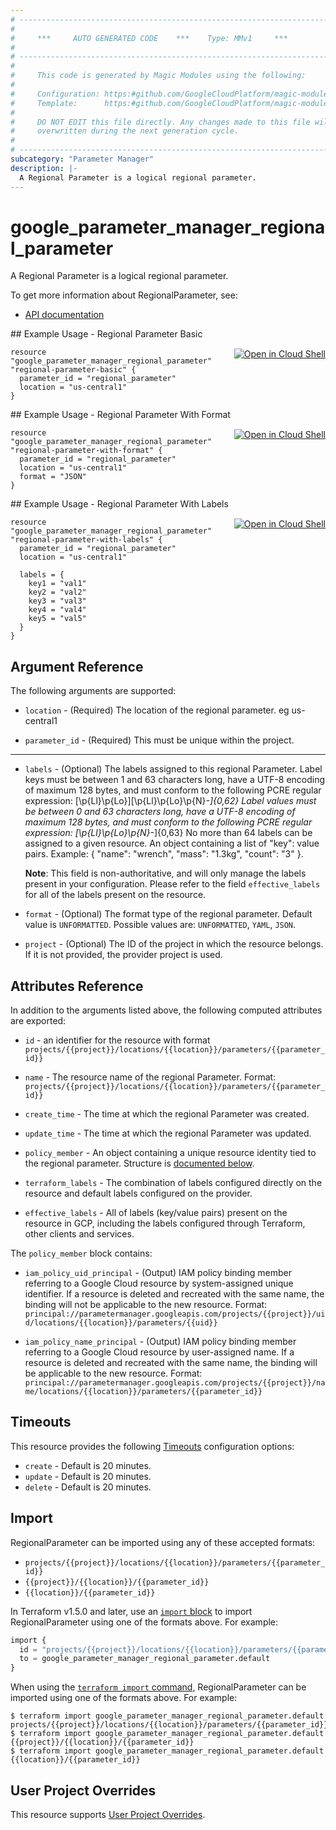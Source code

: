 ```yaml
---
# ----------------------------------------------------------------------------
#
#     ***     AUTO GENERATED CODE    ***    Type: MMv1     ***
#
# ----------------------------------------------------------------------------
#
#     This code is generated by Magic Modules using the following:
#
#     Configuration: https:#github.com/GoogleCloudPlatform/magic-modules/tree/main/mmv1/products/parametermanagerregional/RegionalParameter.yaml
#     Template:      https:#github.com/GoogleCloudPlatform/magic-modules/tree/main/mmv1/templates/terraform/resource.html.markdown.tmpl
#
#     DO NOT EDIT this file directly. Any changes made to this file will be
#     overwritten during the next generation cycle.
#
# ----------------------------------------------------------------------------
subcategory: "Parameter Manager"
description: |-
  A Regional Parameter is a logical regional parameter.
---
```


# google_parameter_manager_regional_parameter

A Regional Parameter is a logical regional parameter.


To get more information about RegionalParameter, see:

* [API documentation](https://cloud.google.com/secret-manager/parameter-manager/docs/reference/rest/v1/projects.locations.parameters)

<div class = "oics-button" style="float: right; margin: 0 0 -15px">
  <a href="https://console.cloud.google.com/cloudshell/open?cloudshell_git_repo=https%3A%2F%2Fgithub.com%2Fterraform-google-modules%2Fdocs-examples.git&cloudshell_image=gcr.io%2Fcloudshell-images%2Fcloudshell%3Alatest&cloudshell_print=.%2Fmotd&cloudshell_tutorial=.%2Ftutorial.md&cloudshell_working_dir=regional_parameter_basic&open_in_editor=main.tf" target="_blank">
    <img alt="Open in Cloud Shell" src="//gstatic.com/cloudssh/images/open-btn.svg" style="max-height: 44px; margin: 32px auto; max-width: 100%;">
  </a>
</div>
## Example Usage - Regional Parameter Basic


```hcl
resource "google_parameter_manager_regional_parameter" "regional-parameter-basic" {
  parameter_id = "regional_parameter"
  location = "us-central1"
}
```
<div class = "oics-button" style="float: right; margin: 0 0 -15px">
  <a href="https://console.cloud.google.com/cloudshell/open?cloudshell_git_repo=https%3A%2F%2Fgithub.com%2Fterraform-google-modules%2Fdocs-examples.git&cloudshell_image=gcr.io%2Fcloudshell-images%2Fcloudshell%3Alatest&cloudshell_print=.%2Fmotd&cloudshell_tutorial=.%2Ftutorial.md&cloudshell_working_dir=regional_parameter_with_format&open_in_editor=main.tf" target="_blank">
    <img alt="Open in Cloud Shell" src="//gstatic.com/cloudssh/images/open-btn.svg" style="max-height: 44px; margin: 32px auto; max-width: 100%;">
  </a>
</div>
## Example Usage - Regional Parameter With Format


```hcl
resource "google_parameter_manager_regional_parameter" "regional-parameter-with-format" {
  parameter_id = "regional_parameter"
  location = "us-central1"
  format = "JSON"
}
```
<div class = "oics-button" style="float: right; margin: 0 0 -15px">
  <a href="https://console.cloud.google.com/cloudshell/open?cloudshell_git_repo=https%3A%2F%2Fgithub.com%2Fterraform-google-modules%2Fdocs-examples.git&cloudshell_image=gcr.io%2Fcloudshell-images%2Fcloudshell%3Alatest&cloudshell_print=.%2Fmotd&cloudshell_tutorial=.%2Ftutorial.md&cloudshell_working_dir=regional_parameter_with_labels&open_in_editor=main.tf" target="_blank">
    <img alt="Open in Cloud Shell" src="//gstatic.com/cloudssh/images/open-btn.svg" style="max-height: 44px; margin: 32px auto; max-width: 100%;">
  </a>
</div>
## Example Usage - Regional Parameter With Labels


```hcl
resource "google_parameter_manager_regional_parameter" "regional-parameter-with-labels" {
  parameter_id = "regional_parameter"
  location = "us-central1"

  labels = {
    key1 = "val1"
    key2 = "val2"
    key3 = "val3"
    key4 = "val4"
    key5 = "val5"
  }
}
```

## Argument Reference

The following arguments are supported:


* `location` -
  (Required)
  The location of the regional parameter. eg us-central1

* `parameter_id` -
  (Required)
  This must be unique within the project.


- - -


* `labels` -
  (Optional)
  The labels assigned to this regional Parameter.
  Label keys must be between 1 and 63 characters long, have a UTF-8 encoding of maximum 128 bytes,
  and must conform to the following PCRE regular expression: [\p{Ll}\p{Lo}][\p{Ll}\p{Lo}\p{N}_-]{0,62}
  Label values must be between 0 and 63 characters long, have a UTF-8 encoding of maximum 128 bytes,
  and must conform to the following PCRE regular expression: [\p{Ll}\p{Lo}\p{N}_-]{0,63}
  No more than 64 labels can be assigned to a given resource.
  An object containing a list of "key": value pairs. Example:
  { "name": "wrench", "mass": "1.3kg", "count": "3" }.

  **Note**: This field is non-authoritative, and will only manage the labels present in your configuration.
  Please refer to the field `effective_labels` for all of the labels present on the resource.

* `format` -
  (Optional)
  The format type of the regional parameter.
  Default value is `UNFORMATTED`.
  Possible values are: `UNFORMATTED`, `YAML`, `JSON`.

* `project` - (Optional) The ID of the project in which the resource belongs.
    If it is not provided, the provider project is used.


## Attributes Reference

In addition to the arguments listed above, the following computed attributes are exported:

* `id` - an identifier for the resource with format `projects/{{project}}/locations/{{location}}/parameters/{{parameter_id}}`

* `name` -
  The resource name of the regional Parameter. Format:
  `projects/{{project}}/locations/{{location}}/parameters/{{parameter_id}}`

* `create_time` -
  The time at which the regional Parameter was created.

* `update_time` -
  The time at which the regional Parameter was updated.

* `policy_member` -
  An object containing a unique resource identity tied to the regional parameter.
  Structure is [documented below](#nested_policy_member).

* `terraform_labels` -
  The combination of labels configured directly on the resource
   and default labels configured on the provider.

* `effective_labels` -
  All of labels (key/value pairs) present on the resource in GCP, including the labels configured through Terraform, other clients and services.


<a name="nested_policy_member"></a>The `policy_member` block contains:

* `iam_policy_uid_principal` -
  (Output)
  IAM policy binding member referring to a Google Cloud resource by system-assigned unique identifier. If
  a resource is deleted and recreated with the same name, the binding will not be applicable to the new
  resource. Format:
  `principal://parametermanager.googleapis.com/projects/{{project}}/uid/locations/{{location}}/parameters/{{uid}}`

* `iam_policy_name_principal` -
  (Output)
  IAM policy binding member referring to a Google Cloud resource by user-assigned name. If a resource is
  deleted and recreated with the same name, the binding will be applicable to the new resource. Format:
  `principal://parametermanager.googleapis.com/projects/{{project}}/name/locations/{{location}}/parameters/{{parameter_id}}`

## Timeouts

This resource provides the following
[Timeouts](https://developer.hashicorp.com/terraform/plugin/sdkv2/resources/retries-and-customizable-timeouts) configuration options:

- `create` - Default is 20 minutes.
- `update` - Default is 20 minutes.
- `delete` - Default is 20 minutes.

## Import


RegionalParameter can be imported using any of these accepted formats:

* `projects/{{project}}/locations/{{location}}/parameters/{{parameter_id}}`
* `{{project}}/{{location}}/{{parameter_id}}`
* `{{location}}/{{parameter_id}}`


In Terraform v1.5.0 and later, use an [`import` block](https://developer.hashicorp.com/terraform/language/import) to import RegionalParameter using one of the formats above. For example:

```tf
import {
  id = "projects/{{project}}/locations/{{location}}/parameters/{{parameter_id}}"
  to = google_parameter_manager_regional_parameter.default
}
```

When using the [`terraform import` command](https://developer.hashicorp.com/terraform/cli/commands/import), RegionalParameter can be imported using one of the formats above. For example:

```
$ terraform import google_parameter_manager_regional_parameter.default projects/{{project}}/locations/{{location}}/parameters/{{parameter_id}}
$ terraform import google_parameter_manager_regional_parameter.default {{project}}/{{location}}/{{parameter_id}}
$ terraform import google_parameter_manager_regional_parameter.default {{location}}/{{parameter_id}}
```

## User Project Overrides

This resource supports [User Project Overrides](https://registry.terraform.io/providers/hashicorp/google/latest/docs/guides/provider_reference#user_project_override).
